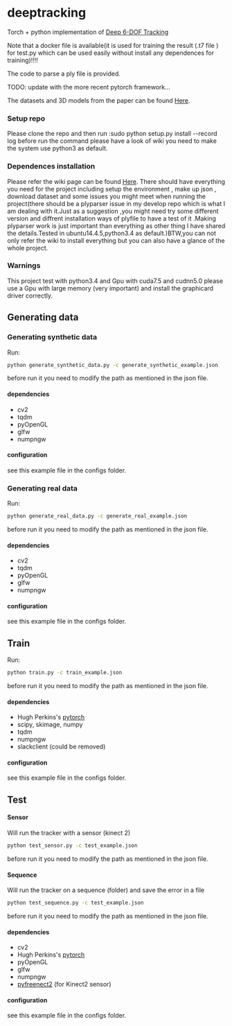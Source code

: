 # deeptracking

Torch + python implementation of [Deep 6-DOF Tracking](https://arxiv.org/abs/1703.09771)

Note that a docker file is available(it is used for training the result (.t7 file ) for test.py which can be used easily without install any dependences for training)!!!!

The code to parse a ply file is  provided.


TODO: update with the more recent pytorch framework...

The datasets and 3D models from the paper can be found [Here](http://vision.gel.ulaval.ca/~jflalonde/projects/deepTracking/index.html).

### Setup repo
Please clone the repo and then run :sudo python setup.py install --record log
before run the command please have a look of wiki you need to make the system use python3 as default.

### Dependences installation
Please refer the wiki page can be found [Here](https://github.com/birlrobotics/birl_baxter/wiki/Deep_6DOF_Tracking-_en). 
There should have everything you need for the project including setup the environment , make up json , download dataset and some issues you might meet when running the project(there should be a plyparser issue in my develop repo which is what I am dealing with it.Just as a suggestion ,you might need try some different version and diffrent installation ways of plyfile to have a test of it .Making plyparser work is just important than everything as other thing I have shared the details.Tested in ubuntu14.4.5,python3.4 as default.)BTW,you can not only refer the wiki to install everything but you can also have a glance of the whole project.

### Warnings
This project test with python3.4 and Gpu with cuda7.5 and cudnn5.0 please use a Gpu with large memory (very important) and install the graphicard driver correctly.
## Generating data
### Generating synthetic data
Run:
```bash
python generate_synthetic_data.py -c generate_synthetic_example.json
```
before run it you need to modify the path as mentioned in the json file.
#### dependencies
- cv2
- tqdm
- pyOpenGL
- glfw
- numpngw

#### configuration
see this example file in the configs folder.

### Generating real data
Run:
```bash
python generate_real_data.py -c generate_real_example.json
```
before run it you need to modify the path as mentioned in the json file.
#### dependencies
- cv2
- tqdm
- pyOpenGL
- glfw
- numpngw

#### configuration
see this example file in the configs folder.

## Train
Run:
```bash
python train.py -c train_example.json
```
before run it you need to modify the path as mentioned in the json file.
#### dependencies
- Hugh Perkins's [pytorch](https://github.com/hughperkins/pytorch)
- scipy, skimage, numpy
- tqdm
- numpngw
- slackclient (could be removed)

#### configuration
see this example file in the configs folder.

## Test
#### Sensor
Will run the tracker with a sensor (kinect 2)
```bash
python test_sensor.py -c test_example.json
```
before run it you need to modify the path as mentioned in the json file.
#### Sequence
Will run the tracker on a sequence (folder) and save the error in a file
```bash
python test_sequence.py -c test_example.json
```
before run it you need to modify the path as mentioned in the json file.
#### dependencies
- cv2
- Hugh Perkins's [pytorch](https://github.com/hughperkins/pytorch)
- pyOpenGL
- glfw
- numpngw
- [pyfreenect2](https://github.com/MathGaron/py3freenect2) (for Kinect2 sensor)

#### configuration
see this example file in the configs folder.
